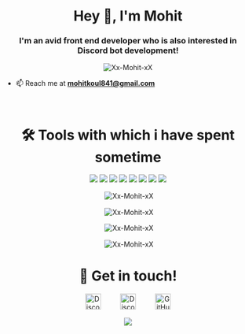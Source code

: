 <h1 align="center">Hey 👋, I'm Mohit</h1>
<h3 align="center">I'm an avid front end developer who is also interested in Discord bot development!</h3>

<p align="center"> <img src="https://komarev.com/ghpvc/?username=Xx-Mohit-xX&style=flat-square" alt="Xx-Mohit-xX" /> </p>

- 📫 Reach me at **[mohitkoul841@gmail.com](https://mail.google.com/mail/u/0/?view=cm&fs=1&to=mohitkoul841@gmail.com)**
<br>
<h1 align="center">🛠️ Tools with which i have spent sometime</h1>
<p align="center"><img src="https://img.shields.io/badge/node.js%20-%2343853D.svg?&style=for-the-badge&logo=node.js&logoColor=white"/>   <img src="https://img.shields.io/badge/javascript%20-%23323330.svg?&style=for-the-badge&logo=javascript&logoColor=%23F7DF1E"/>   <img src="https://img.shields.io/badge/html5%20-%23E34F26.svg?&style=for-the-badge&logo=html5&logoColor=white"/>   <img src="https://img.shields.io/badge/css3%20-%231572B6.svg?&style=for-the-badge&logo=css3&logoColor=white"/>   <img src="https://img.shields.io/badge/python%20-%2314354C.svg?&style=for-the-badge&logo=python&logoColor=white"/>   <img src="https://img.shields.io/badge/express.js%20-%23404d59.svg?&style=for-the-badge"/>   <img src="https://img.shields.io/badge/github%20-%23121011.svg?&style=for-the-badge&logo=github&logoColor=white"/>   <img src ="https://img.shields.io/badge/MongoDB-%234ea94b.svg?&style=for-the-badge&logo=mongodb&logoColor=white"/></p>

<p align="center">&nbsp;<img align="center" src="https://github-readme-stats.vercel.app/api/top-langs/?username=Xx-Mohit-xX&layout=compact&hide=html" alt="Xx-Mohit-xX" /></p>
<p align="center">&nbsp;<img align="center" src="https://github-profile-trophy.vercel.app/?username=Xx-Mohit-xX&row=2&column=3" alt="Xx-Mohit-xX" /></p>
<p align="center">&nbsp;<img align="center" src="https://github-readme-stats.vercel.app/api?username=Xx-Mohit-xX&show_icons=true" alt="Xx-Mohit-xX" /></p>
<p align="center">&nbsp;<img align="center" src="https://github-readme-streak-stats.herokuapp.com/?user=Xx-Mohit-xX" alt="Xx-Mohit-xX" /></p>
<h1 align="center">🤝 Get in touch!</h1>
<p align="center">
<a href="https://instagram.com/mohitkoul841" target="_blank"><img alt="Discord" title="Discord" height="32" width="32" src="https://image.flaticon.com/icons/svg/174/174855.svg"></a>&nbsp;&nbsp;&nbsp;&nbsp;&nbsp;&nbsp;&nbsp;&nbsp;&nbsp;
<a href="https://discord.com/users/753974636508741673" target="_blank"><img alt="Discord" title="Discord" height="32" width="32" src="https://raw.githubusercontent.com/peterthehan/peterthehan/master/assets/discord.svg"></a>&nbsp;&nbsp;&nbsp;&nbsp;&nbsp;&nbsp;&nbsp;&nbsp;&nbsp;
<a href="https://github.com/Xx-Mohit-xX"><img alt="GitHub" title="GitHub" height="32" width="32" src="https://raw.githubusercontent.com/peterthehan/peterthehan/master/assets/github.svg"></a>
</p>
<p align="center">
<a href="https://www.buymeacoffee.com/moonbowyt"><img src="https://img.buymeacoffee.com/button-api/?text=Buy me a coffee&emoji=&slug=moonbowyt&button_colour=FF5F5F&font_colour=ffffff&font_family=Cookie&outline_colour=000000&coffee_colour=FFDD00"></a>
</p>
